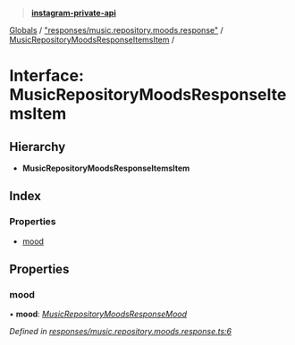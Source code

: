 > **[instagram-private-api](../README.md)**

[Globals](../README.md) / ["responses/music.repository.moods.response"](../modules/_responses_music_repository_moods_response_.md) / [MusicRepositoryMoodsResponseItemsItem](_responses_music_repository_moods_response_.musicrepositorymoodsresponseitemsitem.md) /

# Interface: MusicRepositoryMoodsResponseItemsItem

## Hierarchy

* **MusicRepositoryMoodsResponseItemsItem**

## Index

### Properties

* [mood](_responses_music_repository_moods_response_.musicrepositorymoodsresponseitemsitem.md#mood)

## Properties

###  mood

• **mood**: *[MusicRepositoryMoodsResponseMood](_responses_music_repository_moods_response_.musicrepositorymoodsresponsemood.md)*

*Defined in [responses/music.repository.moods.response.ts:6](https://github.com/dilame/instagram-private-api/blob/01eb399/src/responses/music.repository.moods.response.ts#L6)*